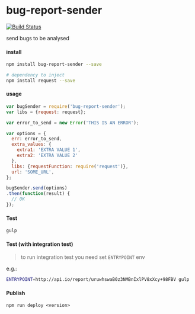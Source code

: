 # bug-report-sender

[![Build Status](https://travis-ci.org/azukiapp/bug-report-sender.svg)](https://travis-ci.org/azukiapp/bug-report-sender)

send bugs to be analysed

#### install

```sh
npm install bug-report-sender --save

# dependency to inject
npm install request --save
```

#### usage

```js
var bugSender = require('bug-report-sender');
var libs = {request: request};

var error_to_send = new Error('THIS IS AN ERROR');

var options = {
  err: error_to_send,
  extra_values: {
    extra1: 'EXTRA VALUE 1',
    extra2: 'EXTRA VALUE 2'
  },
  libs: {requestFunction: require('request')},
  url: 'SOME_URL',
};

bugSender.send(options)
.then(function(result) {
  // OK
});

```

#### Test

```sh
gulp
```

#### Test (with integration test)

> to run integration test you need set `ENTRYPOINT` env

e.g.:
```sh
ENTRYPOINT=http://api.io/report/uruwhswaB0z3NMBnIxlPV8xXcy+98FBV gulp
```

#### Publish

```
npm run deploy <version>
```
